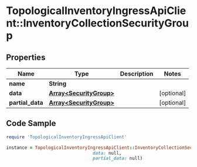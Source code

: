 # TopologicalInventoryIngressApiClient::InventoryCollectionSecurityGroup

## Properties

Name | Type | Description | Notes
------------ | ------------- | ------------- | -------------
**name** | **String** |  | 
**data** | [**Array&lt;SecurityGroup&gt;**](SecurityGroup.md) |  | [optional] 
**partial_data** | [**Array&lt;SecurityGroup&gt;**](SecurityGroup.md) |  | [optional] 

## Code Sample

```ruby
require 'TopologicalInventoryIngressApiClient'

instance = TopologicalInventoryIngressApiClient::InventoryCollectionSecurityGroup.new(name: null,
                                 data: null,
                                 partial_data: null)
```


